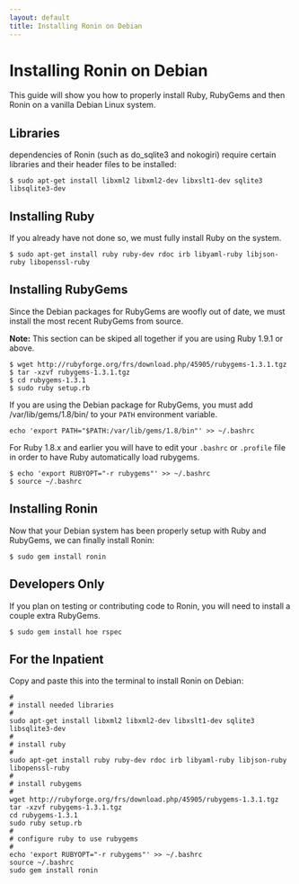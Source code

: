 ```yaml
---
layout: default
title: Installing Ronin on Debian
---
```


Installing Ronin on Debian
==========================

This guide will show you how to properly install Ruby, RubyGems and then
Ronin on a vanilla Debian Linux system.

Libraries
---------

dependencies of Ronin (such as do_sqlite3 and nokogiri) require certain
libraries and their header files to be installed:

    $ sudo apt-get install libxml2 libxml2-dev libxslt1-dev sqlite3 libsqlite3-dev

Installing Ruby
---------------

If you already have not done so, we must fully install Ruby on the system.

    $ sudo apt-get install ruby ruby-dev rdoc irb libyaml-ruby libjson-ruby libopenssl-ruby

Installing RubyGems
-------------------

Since the Debian packages for RubyGems are woofly out of date, we
must install the most recent RubyGems from source.

<div class="note">
  <p>
  <b>Note:</b> This section can be skiped all together if you are using
  Ruby 1.9.1 or above.
  </p>
</div>

    $ wget http://rubyforge.org/frs/download.php/45905/rubygems-1.3.1.tgz
    $ tar -xzvf rubygems-1.3.1.tgz
    $ cd rubygems-1.3.1
    $ sudo ruby setup.rb

If you are using the Debian package for RubyGems, you must
add /var/lib/gems/1.8/bin/ to your `PATH` environment variable.

    echo 'export PATH="$PATH:/var/lib/gems/1.8/bin"' >> ~/.bashrc

For Ruby 1.8.x and earlier you will have to edit your `.bashrc` or
`.profile` file in order to have Ruby automatically load rubygems.

    $ echo 'export RUBYOPT="-r rubygems"' >> ~/.bashrc
    $ source ~/.bashrc

Installing Ronin
----------------

Now that your Debian system has been properly setup with Ruby and RubyGems,
we can finally install Ronin:

    $ sudo gem install ronin

Developers Only
---------------

If you plan on testing or contributing code to Ronin, you will need to
install a couple extra RubyGems.

    $ sudo gem install hoe rspec

For the Inpatient
-----------------

Copy and paste this into the terminal to install Ronin on Debian:

    #
    # install needed libraries
    #
    sudo apt-get install libxml2 libxml2-dev libxslt1-dev sqlite3 libsqlite3-dev
    #
    # install ruby
    #
    sudo apt-get install ruby ruby-dev rdoc irb libyaml-ruby libjson-ruby libopenssl-ruby
    #
    # install rubygems
    #
    wget http://rubyforge.org/frs/download.php/45905/rubygems-1.3.1.tgz
    tar -xzvf rubygems-1.3.1.tgz
    cd rubygems-1.3.1
    sudo ruby setup.rb
    #
    # configure ruby to use rubygems
    #
    echo 'export RUBYOPT="-r rubygems"' >> ~/.bashrc
    source ~/.bashrc
    sudo gem install ronin

